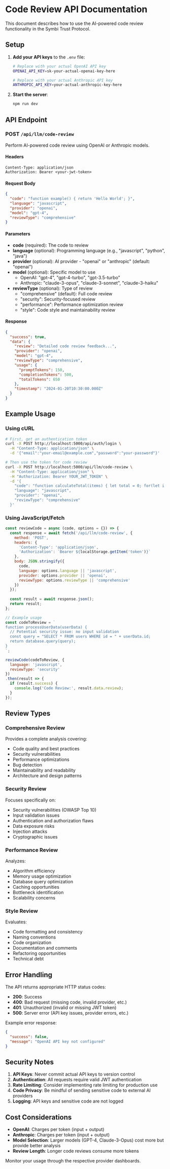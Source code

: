 # Code Review API Documentation

This document describes how to use the AI-powered code review functionality in the Symbi Trust Protocol.

## Setup

1. **Add your API keys** to the `.env` file:
   ```bash
   # Replace with your actual OpenAI API key
   OPENAI_API_KEY=sk-your-actual-openai-key-here
   
   # Replace with your actual Anthropic API key
   ANTHROPIC_API_KEY=your-actual-anthropic-key-here
   ```

2. **Start the server**:
   ```bash
   npm run dev
   ```

## API Endpoint

### POST `/api/llm/code-review`

Perform AI-powered code review using OpenAI or Anthropic models.

#### Headers
```
Content-Type: application/json
Authorization: Bearer <your-jwt-token>
```

#### Request Body
```json
{
  "code": "function example() { return 'Hello World'; }",
  "language": "javascript",
  "provider": "openai",
  "model": "gpt-4",
  "reviewType": "comprehensive"
}
```

#### Parameters

- **code** (required): The code to review
- **language** (optional): Programming language (e.g., "javascript", "python", "java")
- **provider** (optional): AI provider - "openai" or "anthropic" (default: "openai")
- **model** (optional): Specific model to use
  - OpenAI: "gpt-4", "gpt-4-turbo", "gpt-3.5-turbo"
  - Anthropic: "claude-3-opus", "claude-3-sonnet", "claude-3-haiku"
- **reviewType** (optional): Type of review
  - "comprehensive" (default): Full code review
  - "security": Security-focused review
  - "performance": Performance optimization review
  - "style": Code style and maintainability review

#### Response
```json
{
  "success": true,
  "data": {
    "review": "Detailed code review feedback...",
    "provider": "openai",
    "model": "gpt-4",
    "reviewType": "comprehensive",
    "usage": {
      "promptTokens": 150,
      "completionTokens": 500,
      "totalTokens": 650
    },
    "timestamp": "2024-01-20T10:30:00.000Z"
  }
}
```

## Example Usage

### Using cURL

```bash
# First, get an authentication token
curl -X POST http://localhost:5000/api/auth/login \
  -H "Content-Type: application/json" \
  -d '{"email":"your-email@example.com","password":"your-password"}'

# Then use the token for code review
curl -X POST http://localhost:5000/api/llm/code-review \
  -H "Content-Type: application/json" \
  -H "Authorization: Bearer YOUR_JWT_TOKEN" \
  -d '{
    "code": "function calculateTotal(items) { let total = 0; for(let i = 0; i < items.length; i++) { total += items[i].price; } return total; }",
    "language": "javascript",
    "provider": "openai",
    "reviewType": "comprehensive"
  }'
```

### Using JavaScript/Fetch

```javascript
const reviewCode = async (code, options = {}) => {
  const response = await fetch('/api/llm/code-review', {
    method: 'POST',
    headers: {
      'Content-Type': 'application/json',
      'Authorization': `Bearer ${localStorage.getItem('token')}`
    },
    body: JSON.stringify({
      code,
      language: options.language || 'javascript',
      provider: options.provider || 'openai',
      reviewType: options.reviewType || 'comprehensive'
    })
  });
  
  const result = await response.json();
  return result;
};

// Example usage
const codeToReview = `
function processUserData(userData) {
  // Potential security issue: no input validation
  const query = "SELECT * FROM users WHERE id = " + userData.id;
  return database.query(query);
}
`;

reviewCode(codeToReview, { 
  language: 'javascript', 
  reviewType: 'security' 
})
.then(result => {
  if (result.success) {
    console.log('Code Review:', result.data.review);
  }
});
```

## Review Types

### Comprehensive Review
Provides a complete analysis covering:
- Code quality and best practices
- Security vulnerabilities
- Performance optimizations
- Bug detection
- Maintainability and readability
- Architecture and design patterns

### Security Review
Focuses specifically on:
- Security vulnerabilities (OWASP Top 10)
- Input validation issues
- Authentication and authorization flaws
- Data exposure risks
- Injection attacks
- Cryptographic issues

### Performance Review
Analyzes:
- Algorithm efficiency
- Memory usage optimization
- Database query optimization
- Caching opportunities
- Bottleneck identification
- Scalability concerns

### Style Review
Evaluates:
- Code formatting and consistency
- Naming conventions
- Code organization
- Documentation and comments
- Refactoring opportunities
- Technical debt

## Error Handling

The API returns appropriate HTTP status codes:

- **200**: Success
- **400**: Bad request (missing code, invalid provider, etc.)
- **401**: Unauthorized (invalid or missing JWT token)
- **500**: Server error (API key issues, provider errors, etc.)

Example error response:
```json
{
  "success": false,
  "message": "OpenAI API key not configured"
}
```

## Security Notes

1. **API Keys**: Never commit actual API keys to version control
2. **Authentication**: All requests require valid JWT authentication
3. **Rate Limiting**: Consider implementing rate limiting for production use
4. **Code Privacy**: Be mindful of sending sensitive code to external AI providers
5. **Logging**: API keys and sensitive code are not logged

## Cost Considerations

- **OpenAI**: Charges per token (input + output)
- **Anthropic**: Charges per token (input + output)
- **Model Selection**: Larger models (GPT-4, Claude-3-Opus) cost more but provide better analysis
- **Review Length**: Longer code reviews consume more tokens

Monitor your usage through the respective provider dashboards.